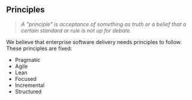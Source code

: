 ## Principles

> _A "principle" is acceptance of something as truth or a belief that a certain standard or rule is not up for debate._

We believe that enterprise software delivery needs principles to follow. These principles are fixed:

- Pragmatic
- Agile
- Lean
- Focused
- Incremental
- Structured
